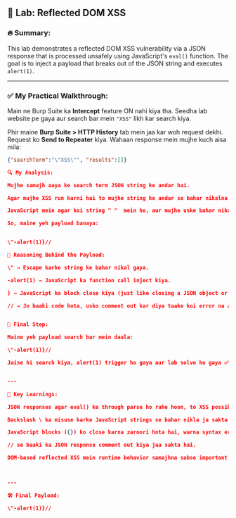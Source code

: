 ## 🧪 Lab: Reflected DOM XSS

### 🔥 Summary:

This lab demonstrates a reflected DOM XSS vulnerability via a JSON response that is processed unsafely using JavaScript's `eval()` function. The goal is to inject a payload that breaks out of the JSON string and executes `alert(1)`.

---

### ✅ My Practical Walkthrough:

Main ne Burp Suite ka **Intercept** feature ON nahi kiya tha. Seedha lab website pe gaya aur search bar mein `"XSS"` likh kar search kiya.

Phir maine **Burp Suite > HTTP History** tab mein jaa kar woh request dekhi. Request ko **Send to Repeater** kiya. Wahaan response mein mujhe kuch aisa mila:

```json
{"searchTerm":"\"XSS\"", "results":[]}

🔍 My Analysis:

Mujhe samajh aaya ke search term JSON string ke andar hai.

Agar mujhe XSS run karni hai to mujhe string ke andar se bahar nikalna hoga.

JavaScript mein agar koi string " "  mein ho, aur mujhe uske bahar nikalna hai, to mujhe escape character \ use karna hoga.

So, maine yeh payload banaya:


\"-alert(1)}//

🧠 Reasoning Behind the Payload:

\" → Escape karke string ke bahar nikal gaya.

-alert(1) → JavaScript ka function call inject kiya.

} → JavaScript ka block close kiya (just like closing a JSON object or function block).

// → Jo baaki code hota, usko comment out kar diya taake koi error na aaye.


🧪 Final Step:

Maine yeh payload search bar mein daala:

\"-alert(1)}//

Jaise hi search kiya, alert(1) trigger ho gaya aur lab solve ho gaya ✅


---

🧾 Key Learnings:

JSON responses agar eval() ke through parse ho rahe hoon, to XSS possible hoti hai.

Backslash \ ka misuse karke JavaScript strings se bahar nikla ja sakta hai.

JavaScript blocks ({}) ko close karna zaroori hota hai, warna syntax error aata hai.

// se baaki ka JSON response comment out kiya jaa sakta hai.

DOM-based reflected XSS mein runtime behavior samajhna sabse important hota hai.



---

🛠️ Final Payload:

\"-alert(1)}//
